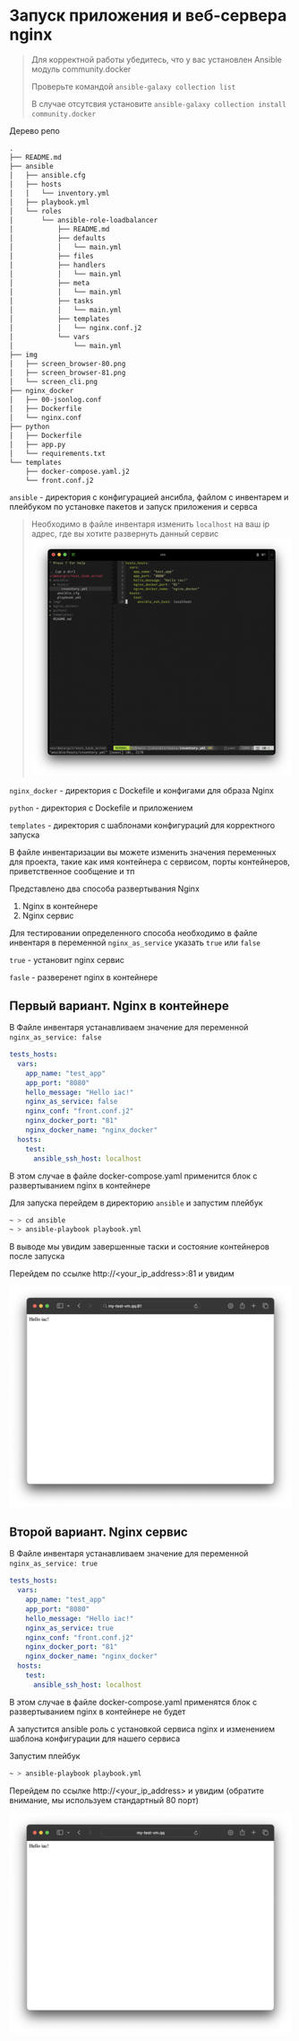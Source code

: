 # Запуск приложения и веб-сервера nginx 

> Для корректной работы убедитесь, что у вас установлен Ansible модуль community.docker
> 
> Проверьте командой `ansible-galaxy collection list`
> 
> В случае отсутсвия установите `ansible-galaxy collection install community.docker`


Дерево репо
```
.
├── README.md
├── ansible
│   ├── ansible.cfg
│   ├── hosts
│   │   └── inventory.yml
│   ├── playbook.yml
│   └── roles
│       └── ansible-role-loadbalancer
│           ├── README.md
│           ├── defaults
│           │   └── main.yml
│           ├── files
│           ├── handlers
│           │   └── main.yml
│           ├── meta
│           │   └── main.yml
│           ├── tasks
│           │   └── main.yml
│           ├── templates
│           │   └── nginx.conf.j2
│           └── vars
│               └── main.yml
├── img
│   ├── screen_browser-80.png
│   ├── screen_browser-81.png
│   └── screen_cli.png
├── nginx_docker
│   ├── 00-jsonlog.conf
│   ├── Dockerfile
│   └── nginx.conf
├── python
│   ├── Dockerfile
│   ├── app.py
│   └── requirements.txt
└── templates
    ├── docker-compose.yaml.j2
    └── front.conf.j2
```

`ansible` - директория с конфигурацией ансибла, файлом с инвентарем и плейбуком по установке пакетов и запуск приложения и сервса

> Необходимо в файле инвентаря изменить `localhost` на ваш ip адрес, где вы хотите развернуть данный сервис
> ![screen1](./img/screen_cli.png)

`nginx_docker` - директория с Dockefile и конфигами для образа Nginx

`python` - директория с Dockefile и приложением

`templates` - директория с шаблонами конфигураций для корректного запуска


В файле инвентаризации вы можете изменить значения переменных для проекта, такие как имя контейнера с сервисом, порты контейнеров, приветственное сообщение и тп



Представлено два способа развертывания Nginx 
1. Nginx в контейнере
2. Nginx сервис 

Для тестировании определенного способа необходимо в файле инвентаря в переменной `nginx_as_service` указать `true` или `false`

`true` - установит nginx сервис 

`fasle` - разверенет nginx в контейнере

## Первый вариант. Nginx в контейнере

В Файле инвентаря устанавливаем значение для переменной `nginx_as_service: false` 

```yaml
tests_hosts:
  vars:
    app_name: "test_app"
    app_port: "8080"
    hello_message: "Hello iac!"
    nginx_as_service: false
    nginx_conf: "front.conf.j2"
    nginx_docker_port: "81"
    nginx_docker_name: "nginx_docker"
  hosts:
    test:
      ansible_ssh_host: localhost
```

В этом случае в файле docker-compose.yaml применится блок с развертыванием nginx в контейнере

Для запуска перейдем в директорию `ansible` и запустим плейбук

```bash
~ > cd ansible
~ > ansible-playbook playbook.yml
```

В выводе мы увидим завершенные таски и состояние контейнеров после запуска

Перейдем по ссылке http://<your_ip_address>:81 и увидим

![screen1](./img/screen_browser-81.png)


## Второй вариант. Nginx сервис

В Файле инвентаря устанавливаем значение для переменной `nginx_as_service: true`

```yaml
tests_hosts:
  vars:
    app_name: "test_app"
    app_port: "8080"
    hello_message: "Hello iac!"
    nginx_as_service: true
    nginx_conf: "front.conf.j2"
    nginx_docker_port: "81"
    nginx_docker_name: "nginx_docker"
  hosts:
    test:
      ansible_ssh_host: localhost
```

В этом случае в файле docker-compose.yaml применятся блок с развертыванием nginx в контейнере не будет

А запустится ansible роль с установкой сервиса nginx и изменением шаблона конфигурации для нашего сервиса

Запустим плейбук

```bash
~ > ansible-playbook playbook.yml
```

Перейдем по ссылке http://<your_ip_address> и увидим (обратите внимание, мы используем стандартный 80 порт)

![screen1](./img/screen_browser-80.png)
